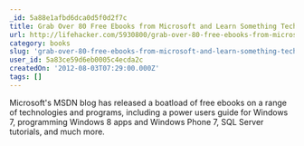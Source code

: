 ```yaml
---
_id: 5a88e1afbd6dca0d5f0d2f7c
title: Grab Over 80 Free Ebooks from Microsoft and Learn Something Tech-y
url: http://lifehacker.com/5930800/grab-over-80-free-ebooks-from-microsoft
category: books
slug: 'grab-over-80-free-ebooks-from-microsoft-and-learn-something-tech-y'
user_id: 5a83ce59d6eb0005c4ecda2c
createdOn: '2012-08-03T07:29:00.000Z'
tags: []
---
```


Microsoft's MSDN blog has released a boatload of free ebooks on a range of technologies and programs, including a power users guide for Windows 7, programming Windows 8 apps and Windows Phone 7, SQL Server tutorials, and much more.
